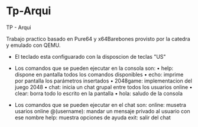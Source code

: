 # Tp-Arqui
TP - Arqui

Trabajo practico basado en Pure64 y x64Barebones provisto por la catedra y emulado con QEMU.

* El teclado esta configuarado con la disposcion de teclas "US"

* Los comandos que se pueden ejecutar en la consola son:
		• help: dispone en pantalla todos los comandos disponibles 
		• echo: imprime por pantalla los parámetros insertados
		• 2048game: implementacion del juego 2048
		• chat: inicia un chat grupal entre todos los usuarios online
		• clear: borra todo lo escrito en la pantalla
		• hola: saludo de la consola

* Los comandos que se pueden ejecutar en el chat son:
		online: musetra usarios online
		@(username): mandar un mensaje privado al usuario con ese nombre
		help: muestra opciones de ayuda
		exit: salir del chat
		
